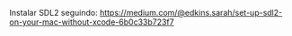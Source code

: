 Instalar SDL2 seguindo: https://medium.com/@edkins.sarah/set-up-sdl2-on-your-mac-without-xcode-6b0c33b723f7